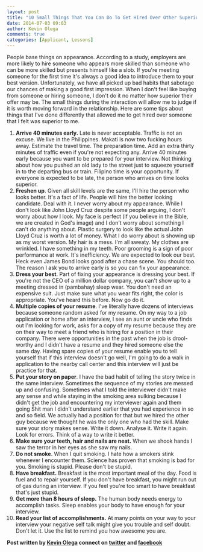 ```yaml
---
layout: post
title: "10 Small Things That You Can Do To Get Hired Over Other Superior Job Applicants"
date: 2014-07-03 09:03
author: Kevin Olega
comments: true
categories: [Applicant, Lessons]
---
```

People base things on appearance. According to a study, employers are more likely to hire someone who appears more skilled than someone who can be more skilled but presents himself like a slob. If you're meeting someone for the first time it's always a good idea to introduce them to your best version. Unfortunately, we have all picked up bad habits that sabotage our chances of making a good first impression. When I don't feel like buying from someone or hiring someone, I don't do it no matter how superior their offer may be. The small things during the interaction will allow me to judge if it is worth moving forward in the relationship. Here are some tips about things that I've done differently that allowed me to get hired over someone that I felt was superior to me.

<ol>
    <li><strong>Arrive 40 minutes early.</strong> Late is never acceptable. Traffic is not an excuse. We live in the Philippines. Makati is now two fucking hours away. Estimate the travel time. The preparation time. Add an extra thirty minutes of traffic even if you're not expecting any. Arrive 40 minutes early because you want to be prepared for your interview. Not thinking about how you pushed an old lady to the street just to squeeze yourself in to the departing bus or train. Filipino time is your opportunity. If everyone is expected to be late, the person who arrives on time looks superior.</li>
    <li><strong>Freshen up</strong>. Given all skill levels are the same, I'll hire the person who looks better. It's a fact of life. People will hire the better looking candidate. Deal with it. I never worry about my appearance. While I don't look like John Lloyd Cruz despite some people arguing, I don't worry about how I look. My face is perfect (if you believe in the Bible, we are created in God's image) and I don't worry about something I can't do anything about. Plastic surgery to look like the actual John Lloyd Cruz is worth a lot of money. What I do worry about is showing up as my worst version. My hair is a mess. I'm all sweaty. My clothes are wrinkled. I have something in my teeth. Poor grooming is a sign of poor performance at work. It's inefficiency. We are expected to look our best. Heck even James Bond looks good after a chase scene. You should too. The reason I ask you to arrive early is so you can fix your appearance.</li>
    <li><strong>Dress your best</strong>. Part of fixing your appearance is dressing your best. If you're not the CEO of a million dollar company, you can't show up to a meeting dressed in (pambahay) sleep wear. You don't need an expensive suit. Just make sure what you wear fits right, the color is appropriate. You've heard this before. Now go do it.</li>
    <li><strong>Multiple copies of your resume</strong>. I've literally have dozens of interviews because someone random asked for my resume. On my way to a job application or home after an interview, I see an aunt or uncle who finds out I'm looking for work, asks for a copy of my resume because they are on their way to meet a friend who is hiring for a position in their company. There were opportunities in the past when the job is drool-worthy and I didn't have a resume and they hired someone else the same day. Having spare copies of your resume enable you to tell yourself that if this interview doesn't go well, I'm going to do a walk in application to the nearby call center and this interview will just be practice for that.</li>
    <li><strong>Put your story on paper</strong>. I have the bad habit of telling the story twice in the same interview. Sometimes the sequence of my stories are messed up and confusing. Sometimes what I told the interviewer didn't make any sense and while staying in the smoking area sulking because I didn't get the job and encountering my interviewer again and them going Shit man I didn't understand earlier that you had experience in so and so field. We actually had a position for that but we hired the other guy because we thought he was the only one who had the skill. Make sure your story makes sense. Write it down. Analyse it. Write it again. Look for errors. Think of a way to write it better.</li>
    <li><strong>Make sure your teeth, hair and nails are neat.</strong> When we shook hands I saw the terror in her eyes as she saw my nails.</li>
    <li><strong>Do not smoke</strong>. When I quit smoking. I hate how a smokers stink whenever I encounter them. Science has proven that smoking is bad for you. Smoking is stupid. Please don't be stupid.</li>
    <li><strong>Have breakfast.</strong> Breakfast is the most important meal of the day. Food is fuel and to repair yourself. If you don't have breakfast, you might run out of gas during an interview. If you feel you're too smart to have breakfast that's just stupid.</li>
    <li><strong>Get more than 8 hours of sleep.</strong> The human body needs energy to accomplish tasks. Sleep enables your body to have enough for your interview.</li>
    <li><strong>Read your list of accomplishments.</strong> At many points on your way to your interview your negative self talk might give you trouble and self doubt. Don't let it. Use the list to remind you how awesome you are.</li>
</ol>

<strong>Post written by <a href="http://kevinolega.com/">Kevin Olega</a> connect on <a href="http://twitter.com/kevinolega">twitter</a> and <a href="http://www.facebook.com/kevinolega.blog ">facebook</a></strong>
